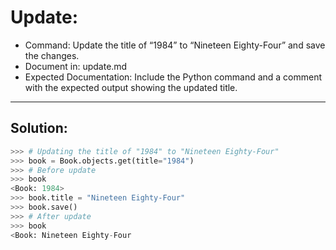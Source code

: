 # Update:

- Command: Update the title of “1984” to “Nineteen Eighty-Four” and save the changes.
- Document in: update.md
- Expected Documentation: Include the Python command and a comment with the expected output showing the updated title.
---
## Solution:
```python
>>> # Updating the title of "1984" to "Nineteen Eighty-Four"
>>> book = Book.objects.get(title="1984")
>>> # Before update
>>> book
<Book: 1984>
>>> book.title = "Nineteen Eighty-Four"
>>> book.save()
>>> # After update
>>> book
<Book: Nineteen Eighty-Four
```